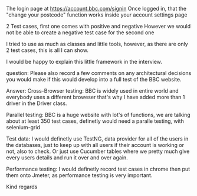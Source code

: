 The login page at https://account.bbc.com/signin
Once logged in, that the "change your postcode" function works inside your account settings page

2 Test cases, first one comes with positive and negative
However we would not be able to create a negative test case for the second one

I tried to use as much as classes and little tools, however, as there are only 2 test cases, this is all I can show.

I would be happy to explain this little framework in the interview.

question: Please also record a few comments on any architectural decisions you would make if this would develop into a full test of the BBC website.

Answer: Cross-Browser testing: BBC is widely used in entire world and everybody uses a different broweser that's why I have added more than 1 driver in the Driver class.

Parallel testing: BBC is a huge website with lot's of functions, we are talking about at least 350 test cases, definetly would need a paralle testing, with selenium-grid

Test data: I would definetly use TestNG, data provider for all of the users in the databases, just to keep up with all users if their account is working or not, also to check.
Or just use Cucumber tables where we pretty much give every users details and run it over and over again.

Performance testing: I would definetly record test cases in chrome then put them onto Jmeter, as performance testing is very important.

Kind regards